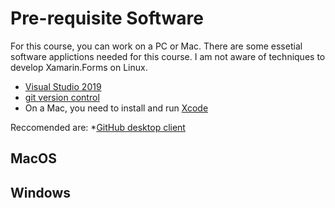# Pre-requisite Software

For this course, you can work on a PC or Mac. There are some essetial software applictions needed for this course. I am not aware of techniques to develop Xamarin.Forms on Linux.

* [Visual Studio 2019](https://visualstudio.microsoft.com/vs/)
* [git version control](https://git-scm.com/downloads)
* On a Mac, you need to install and run [Xcode](https://apps.apple.com/gb/app/xcode/id497799835?mt=12)

Reccomended are:
 *[GitHub desktop client](https://desktop.github.com/)
 
## MacOS

## Windows
